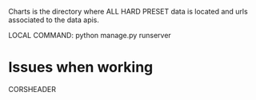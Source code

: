 Charts is the directory where ALL HARD PRESET data is located and urls associated to the data apis.

LOCAL COMMAND: 
python manage.py runserver

# Issues when working
CORSHEADER 